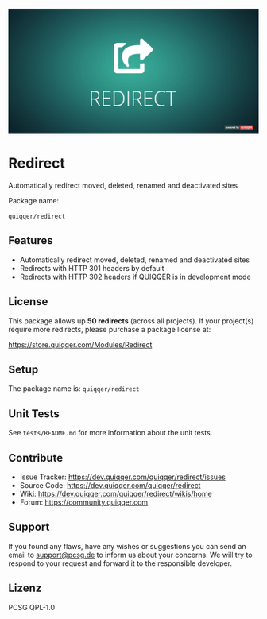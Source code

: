 ![QUIQQER Redirect](bin/images/Readme.jpg)


Redirect
========
Automatically redirect moved, deleted, renamed and deactivated sites

Package name:

    quiqqer/redirect


Features
--------
- Automatically redirect moved, deleted, renamed and deactivated sites
- Redirects with HTTP 301 headers by default
- Redirects with HTTP 302 headers if QUIQQER is in development mode 


License
-------
This package allows up **50 redirects** (across all projects). If your project(s) require more redirects, please purchase a package license at:

https://store.quiqqer.com/Modules/Redirect


Setup
------------
The package name is: `quiqqer/redirect`


Unit Tests
----------
See `tests/README.md` for more information about the unit tests.


Contribute
----------
- Issue Tracker: https://dev.quiqqer.com/quiqqer/redirect/issues
- Source Code: https://dev.quiqqer.com/quiqqer/redirect
- Wiki: https://dev.quiqqer.com/quiqqer/redirect/wikis/home
- Forum: https://community.quiqqer.com


Support
-------
If you found any flaws, have any wishes or suggestions you can send an email
to [support@pcsg.de](mailto:support@pcsg.de) to inform us about your concerns. 
We will try to respond to your request and forward it to the responsible developer.


Lizenz
-------
PCSG QPL-1.0